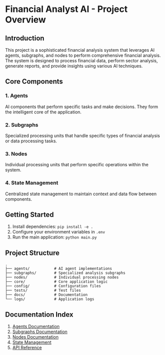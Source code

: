 # Financial Analyst AI - Project Overview

## Introduction
This project is a sophisticated financial analysis system that leverages AI agents, subgraphs, and nodes to perform comprehensive financial analysis. The system is designed to process financial data, perform sector analysis, generate reports, and provide insights using various AI techniques.

## Core Components

### 1. Agents
AI components that perform specific tasks and make decisions. They form the intelligent core of the application.

### 2. Subgraphs
Specialized processing units that handle specific types of financial analysis or data processing tasks.

### 3. Nodes
Individual processing units that perform specific operations within the system.

### 4. State Management
Centralized state management to maintain context and data flow between components.

## Getting Started
1. Install dependencies: `pip install -e .`
2. Configure your environment variables in `.env`
3. Run the main application: `python main.py`

## Project Structure
```
.
├── agents/           # AI agent implementations
├── subgraphs/        # Specialized analysis subgraphs
├── nodes/            # Individual processing nodes
├── core/             # Core application logic
├── config/           # Configuration files
├── tests/            # Test files
├── docs/             # Documentation
└── logs/             # Application logs
```

## Documentation Index
1. [Agents Documentation](AGENTS.md)
2. [Subgraphs Documentation](SUBGRAPHS.md)
3. [Nodes Documentation](NODES.md)
4. [State Management](STATE.md)
5. [API Reference](API.md)
